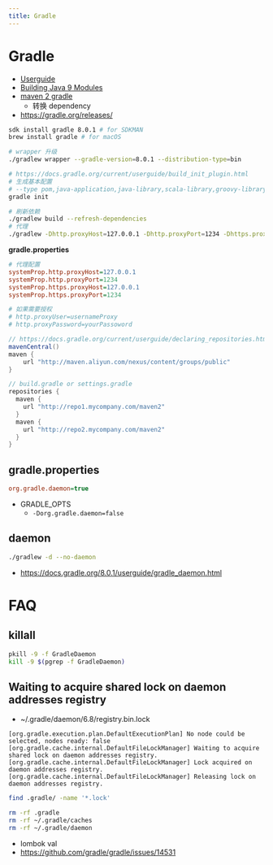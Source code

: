 ```yaml
---
title: Gradle
---
```


# Gradle

- [Userguide](https://docs.gradle.org/current/userguide/userguide.html)
- [Building Java 9 Modules](https://guides.gradle.org/building-java-9-modules/)
- [maven 2 gradle](https://sagioto.github.io/maven2gradle/)
  - 转换 dependency
- https://gradle.org/releases/

```bash
sdk install gradle 8.0.1 # for SDKMAN
brew install gradle # for macOS

# wrapper 升级
./gradlew wrapper --gradle-version=8.0.1 --distribution-type=bin

# https://docs.gradle.org/current/userguide/build_init_plugin.html
# 生成基本配置
# --type pom,java-application,java-library,scala-library,groovy-library,basic
gradle init

# 刷新依赖
./gradlew build --refresh-dependencies
# 代理
./gradlew -Dhttp.proxyHost=127.0.0.1 -Dhttp.proxyPort=1234 -Dhttps.proxyHost=127.0.0.1 -Dhttps.proxyPort=1234 build
```

**gradle.properties**

```ini
# 代理配置
systemProp.http.proxyHost=127.0.0.1
systemProp.http.proxyPort=1234
systemProp.https.proxyHost=127.0.0.1
systemProp.https.proxyPort=1234

# 如果需要授权
# http.proxyUser=usernameProxy
# http.proxyPassword=yourPassoword
```

```groovy
// https://docs.gradle.org/current/userguide/declaring_repositories.html
mavenCentral()
maven {
    url "http://maven.aliyun.com/nexus/content/groups/public"
}
```

```groovy
// build.gradle or settings.gradle
repositories {
  maven {
    url "http://repo1.mycompany.com/maven2"
  }
  maven {
    url "http://repo2.mycompany.com/maven2"
  }
}
```

## gradle.properties

```ini
org.gradle.daemon=true
```

- GRADLE_OPTS
  - `-Dorg.gradle.daemon=false`

## daemon

```bash
./gradlew -d --no-daemon
```

- https://docs.gradle.org/8.0.1/userguide/gradle_daemon.html

# FAQ


## killall

```bash
pkill -9 -f GradleDaemon
kill -9 $(pgrep -f GradleDaemon)
```


## Waiting to acquire shared lock on daemon addresses registry

- ~/.gradle/daemon/6.8/registry.bin.lock

```
[org.gradle.execution.plan.DefaultExecutionPlan] No node could be selected, nodes ready: false
[org.gradle.cache.internal.DefaultFileLockManager] Waiting to acquire shared lock on daemon addresses registry.
[org.gradle.cache.internal.DefaultFileLockManager] Lock acquired on daemon addresses registry.
[org.gradle.cache.internal.DefaultFileLockManager] Releasing lock on daemon addresses registry.
```

```bash
find .gradle/ -name '*.lock'

rm -rf .gradle
rm -rf ~/.gradle/caches
rm -rf ~/.gradle/daemon
```

- lombok val
- https://github.com/gradle/gradle/issues/14531
